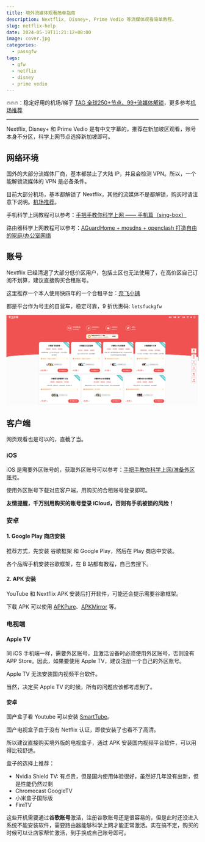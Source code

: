 ```yaml
---
title: 境外流媒体观看简单指南
description: Nextflix, Disney+, Prime Vedio 等流媒体观看简单教程。
slug: netflix-help
date: 2024-05-19T11:21:12+08:00
image: cover.jpg
categories:
  - passgfw
tags:
  - gfw
  - netflix
  - disney
  - prime vedio
---
```


🔥🔥🔥：稳定好用的机场/梯子 [TAG 全球250+节点、99+流媒体解锁](https://tagss04.pro/#/auth/2neqgxFl)，更多参考[机场推荐](/p/airport-recommend/)

---

Nextflix, Disney+ 和 Prime Vedio 是有中文字幕的，推荐在新加坡区观看，账号本身不分区，科学上网节点选择新加坡即可。

## 网络环境

国外的大部分流媒体厂商，基本都禁止了大陆 IP，并且会检测 VPN。所以，一个能解锁流媒体的 VPN 是必备条件。

目前大部分机场，基本都解锁了 Nextflix，其他的流媒体不是都解锁，购买时请注意下说明。[机场推荐](/p/airport-recommend/)。

手机科学上网教程可以参考：[手把手教你科学上网 —— 手机篇（sing-box）](/p/singbox-help-mobile/)

路由器科学上网教程可以参考：[AGuardHome + mosdns + openclash 打造自由的家庭/办公室网络](/p/fuck-gfw/)

## 账号

Nextflix 已经清退了大部分低价区用户，包括土区也无法使用了，在高价区自己订阅不划算，建议直接购买合租账号。

这里推荐一个本人使用快四年的一个合租平台：[奈飞小铺](https://ihezu.zone/Ks3NUR)

都是平台作为号主的自营车，稳定可靠，9 折优惠码: `letsfuckgfw`

![奈飞小铺](ihezu.jpg)

## 客户端

网页观看也是可以的，直截了当。

### iOS

iOS 是需要外区账号的，获取外区账号可以参考：[手把手教你科学上网/准备外区账号](/p/singbox-help-mobile/#准备苹果外区账号)。

使用外区账号下载对应客户端，用购买的合租账号登录即可。

**友情提醒，千万别用购买的账号登录 iCloud，否则有手机被锁的风险！**

### 安卓

#### 1. Google Play 商店安装

推荐方式，先安装 谷歌框架 和 Google Play，然后在 Play 商店中安装。

各个品牌手机安装谷歌框架，在 B 站都有教程，自己去搜下。

#### 2. APK 安装

YouTube 和 Nextflix APK 安装后打开软件，可能还会提示需要谷歌框架。

下载 APK 可以使用 [APKPure](https://apkpure.com/cn/)、[APKMirror](https://www.apkmirror.com/) 等。

### 电视端

#### Apple TV

同 iOS 手机端一样，需要外区账号，且激活设备时必须使用外区账号，否则没有 APP Store。因此，如果要使用 Apple TV，建议注册一个自己的外区账号。

Apple TV 无法安装国内视频平台软件。

当然，决定买 Apple TV 的时候，所有的问题应该都考虑到了。

#### 安卓

国产盒子看 Youtube 可以安装 [SmartTube](https://smarttubeapp.github.io/)。

国产电视盒子由于没有 Netflix 认证，即使安装了也看不了高清。

所以建议直接购买境外版的电视盒子，通过 APK 安装国内视频平台软件，可以用得比较舒适。

盒子的选择上推荐：

- Nvidia Shield TV: 有点贵，但是国内使用体验很好，虽然好几年没有出新，但是性能仍然过剩
- Chromecast GoogleTV
- 小米盒子国际版
- FireTV

这些开机需要通过**谷歌账号**激活，注册谷歌账号还是很容易的，但是此时还没进入系统不能安装软件，需要路由器能够科学上网才能正常激活。实在搞不定，购买的时候可以让店家帮忙激活，到手换成自己账号即可。
